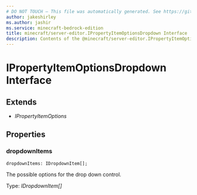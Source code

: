 ```yaml
---
# DO NOT TOUCH — This file was automatically generated. See https://github.com/mojang/minecraftapidocsgenerator to modify descriptions, examples, etc.
author: jakeshirley
ms.author: jashir
ms.service: minecraft-bedrock-edition
title: minecraft/server-editor.IPropertyItemOptionsDropdown Interface
description: Contents of the @minecraft/server-editor.IPropertyItemOptionsDropdown class.
---
```

# IPropertyItemOptionsDropdown Interface

## Extends
- *IPropertyItemOptions*

## Properties

### **dropdownItems**
`dropdownItems: IDropdownItem[];`

The possible options for the drop down control.

Type: *IDropdownItem[]*
